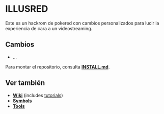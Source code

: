 # ILLUSRED

Este es un hackrom de pokered con cambios personalizados para lucir la experiencia de cara a un videostreaming.

## Cambios
- ...

Para montar el repositorio, consulta [**INSTALL.md**](INSTALL.md).

## Ver también

- [**Wiki**][wiki] (includes [tutorials][tutorials])
- [**Symbols**][symbols]
- [**Tools**][tools]

[wiki]: https://github.com/pret/pokered/wiki
[tutorials]: https://github.com/pret/pokered/wiki/Tutorials
[symbols]: https://github.com/pret/pokered/tree/symbols
[tools]: https://github.com/pret/gb-asm-tools
[ci]: https://github.com/pret/pokered/actions
[ci-badge]: https://github.com/pret/pokered/actions/workflows/main.yml/badge.svg